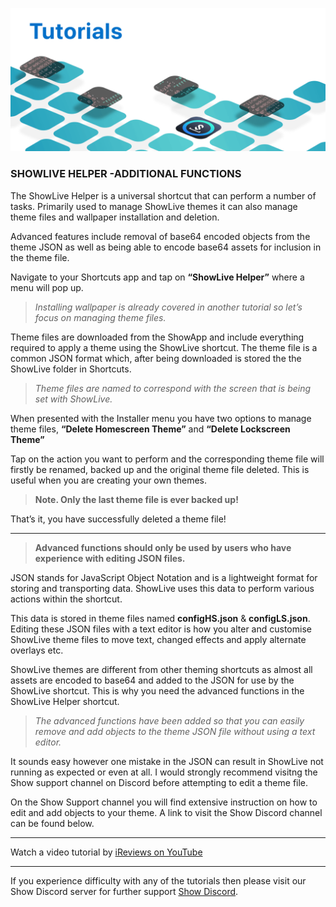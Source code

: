 ![ShowLive Helper](https://github.com/duke4e/showData/raw/main/images/howto/howtoHeader.png)

### SHOWLIVE HELPER -ADDITIONAL FUNCTIONS 

The ShowLive Helper is a universal shortcut that can perform a number of tasks. Primarily used to manage ShowLive themes it can also manage theme files and wallpaper installation and deletion. 

Advanced features include removal of base64 encoded objects from the theme JSON as well as being able to encode base64 assets for inclusion in the theme file.

Navigate to your Shortcuts app and tap on **“ShowLive Helper”** where a menu will pop up.

> *Installing wallpaper is already covered in another tutorial so let’s focus on managing theme files.*

Theme files are downloaded from the ShowApp and include everything required to apply a theme using the ShowLive shortcut. The theme file is a common JSON format which, after being downloaded is stored the the ShowLive folder in Shortcuts.

> *Theme files are named to correspond with the screen that is being set with ShowLive.*

When presented with the Installer menu you have two options to manage theme files, **“Delete Homescreen Theme”** and **“Delete Lockscreen Theme”**

Tap on the action you want to perform and the corresponding theme file will firstly be renamed, backed up and the original theme file deleted. This is useful when you are creating your own themes. 

> **Note. Only the last theme file is ever backed up!**

That’s it, you have successfully deleted a theme file!

---

> **Advanced functions should only be used by users who have experience with editing JSON files.**

JSON stands for JavaScript Object Notation and is a lightweight format for storing and transporting data. ShowLive uses this data to perform various actions within the shortcut.

This data is stored in theme files named **configHS.json** & **configLS.json**. Editing these JSON files with a text editor is how you alter and customise ShowLive theme files to move text, changed effects and apply alternate overlays etc.

ShowLive themes are different from other theming shortcuts as almost all assets are encoded to base64 and added to the JSON for use by the ShowLive shortcut. This is why you need the advanced functions in the ShowLive Helper shortcut.

> *The advanced functions have been added so that you can easily remove and add objects to the theme JSON file without using a text editor.*

It sounds easy however one mistake in the JSON can result in ShowLive not running as expected or even at all. I would strongly recommend visitng the Show support channel on Discord before attempting to edit a theme file.

On the Show Support channel you will find extensive instruction on how to edit and add objects to your theme. A link to visit the Show Discord channel can be found below.

---

Watch a video tutorial by [iReviews on YouTube](https://youtu.be/RsKQNw6-NZI)

---

If you experience difficulty with any of the tutorials then please visit our Show Discord server for further support [Show Discord](https://discord.gg/ab5H95YYXd).




